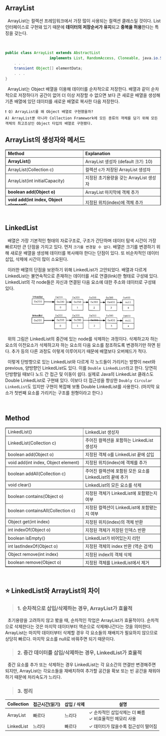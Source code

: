 ## **ArrayList**

&nbsp; ArrayList는 컬렉션 프레임워크에서 가장 많이 사용되는 컬렉션 클래스일 것이다. List 인터페이스로 구현돼 있기 때문에 **데이터의 저장순서가 유지**되고 **중복을 허용**한다는 특징을 갖는다.

</br>

```java
public class ArrayList extends AbstractList
                    implements List, RandomAccess, Cloneable, java.io.Serializable {
    . . .
    transient Object[] elementData;
    . . .
}
```

&nbsp; ArrayList는 Object 배열을 이용해 데이터를 순차적으로 저장한다. 배열과 같이 순차적으로 저장하다가 공간이 없어 더 이상 저장할 수 없으면 보다 큰 새로운 배열을 생성해 기존 배열에 있던 데이터를 새로운 배열로 복사한 다음 저장한다.

```
❗️ Q) ArrayList를 왜 Object 배열로 구현했을까?
A) ArrayList뿐 아니라 Collection Framework에 모든 종류의 객체를 담기 위해 모든 객체의 최고조상인 Object 타입의 배열로 구현됐다.
```

## **ArrayList의 생성자와 메서드**

<table style="border-collapse: collapse; width: 100%; height: 180px;" border="1" data-ke-align="alignLeft" data-ke-style="style12">
    <tbody>
        <tr style="height: 18px;">
            <td style="width: 50%; height: 18px;"><b>Method</b></td>
            <td style="width: 50%; height: 18px;"><b>Explanation</b></td>
        </tr>
        <tr style="height: 18px;">
            <td style="width: 50%; height: 18px;"><b>ArrayList()</b></td>
            <td style="width: 50%; height: 18px;">ArrayList 생성자 (default 크기: 10)</td>
        </tr>   
    <tr>
        <td style="width: 50%;">ArrayList(Collection c)</td>
        <td style="width: 50%;">컬렉션 c가 저장된 ArrayList 생성자</td>
    </tr>
    <tr>
        <td style="width: 50%;">ArrayList(int initialCapacity)</td>
        <td style="width: 50%;">지정된 초기용량을 갖는 ArrayList 생성자</td>
    </tr>
    <tr>
        <td style="width: 50%;"><b>boolean add(Object o)</b></td>
        <td style="width: 50%;">ArrayList 마지막에 객체 추가</td>
    </tr>
    <tr>
        <td style="width: 50%;"><b>void add(int index, Object element)</b></td>
        <td style="width: 50%;">지정된 위치(index)에 객체 추가</td>
    </tr>
    <tr>
        <td style="width: 50%;">boolean addAll(Collection c)</td>
        <td style="width: 50%;">컬렉션 c의 모든 객체 추가</td>
    </tr>
    <tr>
        <td style="width: 50%;">void addAll(int index, Collection c)</td>
        <td style="width: 50%;">지정된 위치(index)에 컬렉션 c의 모든 객체 추가</td>
    </tr>
    <tr>
        <td style="width: 50%;">void clear()</td>
        <td style="width: 50%;">ArrayList를 완전히 비움</td>
    </tr>
    <tr>
        <td style="width: 50%;">Object clone()</td>
        <td style="width: 50%;">ArrayList 복제</td>
    </tr>
    <tr>
        <td style="width: 50%;"><b>boolean contains(Object o)</b></td>
        <td style="width: 50%;">객체 o가 ArrayList에 포함돼 있는지</td>
    </tr>
    <tr>
        <td style="width: 50%;">void ensureCapacity(int minCapacity)</td>
        <td style="width: 50%;">ArrayList의 용량의 최소치 지정</td>
    </tr>
    <tr>
        <td style="width: 50%;"><b>Object get(int index)</b></td>
        <td style="width: 50%;">지정된 위치(index)에 저장된 객체 반환</td>
    </tr>
    <tr>
        <td style="width: 50%;"><b>int indexOf(Object o)</b></td>
        <td style="width: 50%;">지정된 객체가 저장된 위치를 찾아 반환</td>
    </tr>
    <tr style="height: 18px;">
        <td style="width: 50%; height: 18px;"><b>boolean isEmpty()</b></td>
        <td style="width: 50%; height: 18px;">ArrayList가 비어있는지 확인</td>
    </tr>
    <tr style="height: 18px;">
        <td style="width: 50%; height: 18px;">ArrayList의 Iterator 객체 반환</td>
    </tr>
    <tr style="height: 18px;">
        <td style="width: 50%; height: 18px;">int lastIndexOf(int index)</td>
        <td style="width: 50%; height: 18px;">객체 o가 저장된 위치를 끝부터 역방향으로 검색해 반환</td>
    </tr>
    <tr style="height: 18px;">
        <td style="width: 50%; height: 18px;"><b>ListIterator listIterator()</b></td>
        <td style="width: 50%; height: 18px;">ArrayList의 listIterator 반환</td>
    </tr>
    <tr style="height: 18px;">
        <td style="width: 50%; height: 18px;">ListIterator listIterator(int index)</td>
        <td style="width: 50%; height: 18px;">ArrayList의 지정된 위치부터 시작되는 listIterator 반환</td>
    </tr>
    <tr style="height: 18px;">
        <td style="width: 50%; height: 18px;"><b>Object remove(int intdex)</b></td>
        <td style="width: 50%; height: 18px;">지정된 위치(index)에 있는 객체 제거</td>
    </tr>
    <tr style="height: 18px;">
        <td style="width: 50%; height: 18px;">boolean remove(Object o)</td>
        <td style="width: 50%; height: 18px;">지정된 객체 제거</td>
    </tr>
    <tr style="height: 18px;">
        <td style="width: 50%; height: 18px;">boolean removeAll(Collection c)</td>
        <td style="width: 50%; height: 18px;">지정된 컬렉션 c에 저장된 것과 동일한 객체들 제거</td>
    </tr>
    <tr>
        <td style="width: 50%;">boolean retainAll(Collection c)</td>
        <td style="width: 50%;">ArraList에 저장된 객체 중 주어진 컬렉션 c와 공통된 것들을 제외하고나머지 삭제</td>
    </tr>
    <tr>
        <td style="width: 50%;">Object set(int index, Object element)</td>
        <td style="width: 50%;">주어진 객체를 지정된 위치(index)에 저장</td>
    </tr>
    <tr>
        <td style="width: 50%;"><b>int size()</b></td>
        <td style="width: 50%;">ArrayList에 저장된 객체의 개수 반환</td>
    </tr>
    <tr>
        <td style="width: 50%;"><b>void sort(Comparator c)</b></td>
        <td style="width: 50%;">지정된 정렬기준 c에 맞게 ArrayList 정렬</td>
    </tr>
    <tr>
        <td style="width: 50%;">List subList(int fromIndex, int toIndex)</td>
        <td style="width: 50%;">지정된 범위 내에 저장된 객체 반환</td>
    </tr>
    <tr>
        <td style="width: 50%;"><b>Object[] toArray()</b></td>
        <td style="width: 50%;">ArrayList에 저장된 모든 객체들을 객체 배열로 반환</td>
    </tr>
    <tr>
        <td style="width: 50%;">Object[] toArray(Object[] a)</td>
        <td style="width: 50%;">ArrayList에 저장된 모든 객체들을 객체배열 a에 담아 반환</td>
    </tr>
    <tr>
        <td style="width: 50%;">void trimToSize()</td>
        <td style="width: 50%;">용량을 크기에 맞게 줄임 (빈 공간 제거)</td>
    </tr>
    </tbody>
</table>

<br>

## **LinkedList**

&nbsp; 배열은 가장 기본적인 형태의 자료구조로, 구조가 간단하며 데이터 탐색 시간이 가장 빠르지만 큰 단점을 가지고 있다. 먼저 `크기를 변경할 수 없다`. 배열은 크기를 변경하기 위해 새로운 배열을 생성해 데이터를 복사헤야 한다는 단점이 있다. 또 비순차적인 데이터 삽입, 삭제에 시간이 많이 소요된다.

&nbsp; 이러한 배열의 단점을 보완하기 위해 LinkedList가 고안되었다. 배열과 다르게 LinkedList는 불연속적으로 존재하는 데이터를 서로 연결(link)한 형태로 구성돼 있다. LinkedList의 각 node들은 자신과 연결된 다음 요소에 대한 주소와 데이터로 구성돼 있다.

<p align=center>
	<img src='../../resources/java/linkedlist.jpeg' width=340>
</p>

&nbsp; 위의 그림은 LinkedList의 중간에 있는 node를 삭제하는 과정이다. 삭제하고자 하는 요소의 이전요소가 삭제하고자 하는 요소의 다음 요소를 참조하도록 변경하기만 하면 된다. 추가 등의 다른 과정도 이렇게 이루어지기 때문에 배열보다 오버헤드가 적다.

&nbsp; 이렇게 단방향으로 있는 LinkedList와 다르게 각 노드들이 가리키는 방향이 next와 previous, 양방향인 LinkedList도 있다. 이를 `Double LinkedList`라고 한다. 당연히 단방향일 때보다 노드 간 접근 및 이동이 쉽다. 실제로 Java의 LinkedList 클래스도 Double LinkedList로 구현돼 있다. 이보다 더 접근성을 향상한 `Doubly Circular LinkedList`도 있지만 구현이 복잡해 보통 Double LinkedList를 사용한다. (마지막 요소가 첫번째 요소를 가리키는 구조를 원형이라고 한다.)

<br>

## **Method**

<table style="border-collapse: collapse; width: 100%; height: 450px;" border="1" data-ke-align="alignLeft" data-ke-style="style12">
    <tbody>
    <tr style="height: 18px;">
        <td style="width: 50%; height: 18px;">LinkedList()</td>
        <td style="width: 50%; height: 18px;">LinkedList 생성자</td>
    </tr>
    <tr style="height: 18px;">
        <td style="width: 50%; height: 18px;">LinkedList(Collection c)</td>
        <td style="width: 50%; height: 18px;">주어진 컬렉션을 포함하는 LinkedList 생성자</td>
    </tr>
    <tr style="height: 18px;">
        <td style="width: 50%; height: 18px;">boolean add(Object o)</td>
        <td style="width: 50%; height: 18px;">지정된 객체 o를 LinkedList 끝에 삽입</td>
    </tr>
    <tr style="height: 18px;">
        <td style="width: 50%; height: 18px;">void add(int index, Object element)</td>
        <td style="width: 50%; height: 18px;">지정된 위치(index)에 객체를 추가</td>
    </tr>
    <tr style="height: 18px;">
        <td style="width: 50%; height: 18px;">boolean addAll(Collection c)</td>
        <td style="width: 50%; height: 18px;">주어진 컬렉션에 포함된 모든 요소를 LinkedList의 끝에 추가</td>
    </tr>
    <tr style="height: 18px;">
        <td style="width: 50%; height: 18px;">void clear()</td>
        <td style="width: 50%; height: 18px;">LinkedList의 모든 요소를 삭제</td>
    </tr>
    <tr style="height: 18px;">
        <td style="width: 50%; height: 18px;">boolean contains(Object o)</td>
        <td style="width: 50%; height: 18px;">지정된 객체가 LinkedList에 포함됐는지 여부</td>
    </tr>
    <tr style="height: 18px;">
        <td style="width: 50%; height: 18px;">boolean containsAll(Collection c)</td>
        <td style="width: 50%; height: 18px;">지정된 컬렉션이 LinkedList에 포함됐는지 여부</td>
    </tr>
    <tr style="height: 18px;">
        <td style="width: 50%; height: 18px;">Object get(int index)</td>
        <td style="width: 50%; height: 18px;">지정된 위치(index)의 객체 반환</td>
    </tr>
    <tr style="height: 18px;">
        <td style="width: 50%; height: 18px;">int indexOf(Object o)</td>
        <td style="width: 50%; height: 18px;">지정된 객체가 저장된 인덱스 반환</td>
    </tr>
    <tr style="height: 18px;">
        <td style="width: 50%; height: 18px;">boolean isEmpty()</td>
        <td style="width: 50%; height: 18px;">LinkedList가 비어있는지 리턴</td>
    </tr>
    <tr style="height: 18px;">
        <td style="width: 50%; height: 18px;">int lastIndexOf(Object o)</td>
        <td style="width: 50%; height: 18px;">지정된 객체의 index 반환 (역순 검색)</td>
    </tr>   
    <tr style="height: 18px;">
        <td style="width: 50%; height: 18px;">Object remove(int index)</td>
        <td style="width: 50%; height: 18px;">지정된 index의 객체 삭제</td>
    </tr>
    <tr style="height: 18px;">
        <td style="width: 50%; height: 18px;">boolean remove(Object o)</td>
        <td style="width: 50%; height: 18px;">지정된 객체를 LinkedList에서 제거</td>
    </tr>
    <tr style="height: 18px;">
        <td style="width: 50%; height: 18px;">boolean removeAll(Collection c)</td>
        <td style="width: 50%; height: 18px;">지정된 컬렉션의 요소와 일치하는 요소를 모두 삭제</td>
    </tr>
    <tr style="height: 18px;">
        <td style="width: 50%; height: 18px;">boolean retainAll(Collection c)</td>
        <td style="width: 50%; height: 18px;">지정된 컬렉션의 모든 요소가 포함되어 있는지 확인</td>
    </tr>
    <tr style="height: 18px;">
        <td style="width: 50%; height: 18px;">Object set(int index, Object element)</td>
        <td style="width: 50%; height: 18px;">지정된 위치의 객체를 주어진 객체로 바꿈</td>
    </tr>
    </tbody>
</table>

<br>

## **⭐️ LinkedList와 ArrayList의 차이**

> ### 1. 순차적으로 삽입/삭제하는 경우, ArrayList가 효율적

&nbsp; 초기용량을 고려하지 않고 봤을 때, 순차적인 작업은 ArrayList가 효율적이다. 순차적으로 삭제한다는 것은 마지막 데이터부터 역순으로 삭제해나간다는 것을 의미한다. ArrayList는 마지막 데이터부터 삭제할 경우 각 요소들의 재배치가 필요하지 않으므로 상당히 빠르다. 마지막 요소를 null로 바꿔주면 되기 때문이다.

> ### 2. 중간 데이터를 삽입/삭제하는 경우, LinkedList가 효율적

&nbsp; 중간 요소를 추가 또는 삭제하는 경우 LinkedList는 각 요소간의 연결만 변경해주면 되지만, ArrayList는 각요소들을 재배치하여 추가할 공간을 확보 또는 빈 공간을 채워야하기 때문에 처리속도가 느리다.

> ### 3. 정리

| Collection | 접근시간(읽기) | 삽입 / 삭제 | 설명                                                         |
| ---------- | -------------- | ----------- | ------------------------------------------------------------ |
| ArrayList  | 빠르다         | 느리다      | ✓ 순차적인 삽입삭제는 더 빠름 </br> ✓ 비효율적인 메모리 사용 |
| LinkedList | 느리다         | 빠르다      | ✓ 데이터가 많을수록 접근성이 떨어짐                          |
